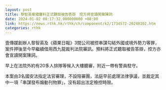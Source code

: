 ```yaml
---
layout: post
title: 黎智英案續審料正式聽取被告答辯　控方將宣讀開案陳詞
date: 2024-01-02 08:17:32.000000000 +08:00
link: https://news.rthk.hk/rthk/ch/component/k2/1734572-20240102.htm
categories: rthk
---
```


壹傳媒創辦人黎智英及《蘋果日報》3間公司被控串謀勾結外國或境外勢力等罪，案件押後至今早繼續借用西九龍裁判法院審訊。預料將正式聽取被告答辯，控方亦會宣讀開案陳詞。

早上在法院外約有20多人排隊等候入大樓聽審，附近一帶有警員駐守。

本案由3名國安法指定法官審理，不設陪審團，法庭早前處理法律爭議，並裁定其中一項「串謀發布煽動刊物罪」，沒有超出法定檢控時限。
